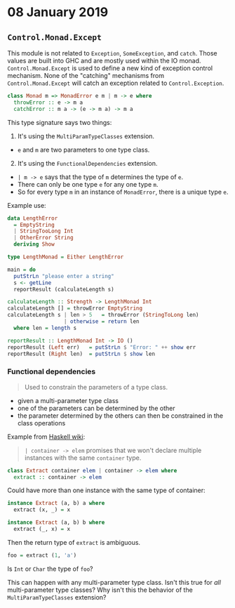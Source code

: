 # 08 January 2019

## `Control.Monad.Except`

This module is not related to `Exception`, `SomeException`, and `catch`.
Those values are built into GHC and are mostly used within the IO monad.
`Control.Monad.Except` is used to define a new kind of exception control 
mechanism.
None of the "catching" mechanisms from `Control.Monad.Except` will catch an 
exception related to `Control.Exception`.

```haskell
class Monad m => MonadError e m | m -> e where 
  throwError :: e -> m a
  catchError :: m a -> (e -> m a) -> m a
```

This type signature says two things:

1. It's using the `MultiParamTypeClasses` extension.
  - `e` and `m` are two parameters to one type class.
2. It's using the `FunctionalDependencies` extension.
  - `| m -> e` says that the type of `m` determines the type of `e`.
  - There can only be one type `e` for any one type `m`.
  - So for every type `m` in an instance of `MonadError`, there is a unique type 
    `e`.

Example use:

```haskell
data LengthError 
  = EmptyString
  | StringTooLong Int
  | OtherError String
  deriving Show

type LengthMonad = Either LengthError

main = do
  putStrLn "please enter a string" 
  s <- getLine
  reportResult (calculateLength s)

calculateLength :: Strength -> LengthMonad Int
calculateLength [] = throwError EmptyString
calculateLength s | len > 5   = throwError (StringToLong len)
                  | otherwise = return len
  where len = length s

reportResult :: LengthMonad Int -> IO ()
reportResult (Left err)   = putStrLn $ "Error: " ++ show err
reportResult (Right len)  = putStrLn $ show len
```

### Functional dependencies

> Used to constrain the parameters of a type class.

- given a multi-parameter type class
- one of the parameters can be determined by the other
- the parameter determined by the others can then be constrained in the class 
  operations

Example from [Haskell wiki](https://wiki.haskell.org/Functional_dependencies):

> `| container -> elem` promises that we won't declare multiple instances with
> the same `container` type.

```haskell
class Extract container elem | container -> elem where
  extract :: container -> elem
```

Could have more than one instance with the same type of container:

```haskell
instance Extract (a, b) a where
  extract (x, _) = x

instance Extract (a, b) b where
  extract (_, x) = x
```

Then the return type of `extract` is ambiguous.

```haskell
foo = extract (1, 'a')
```

Is `Int` or `Char` the type of `foo`?

This can happen with any multi-parameter type class.
Isn't this true for _all_ multi-parameter type classes?
Why isn't this the behavior of the `MultiParamTypeClasses` extension?
